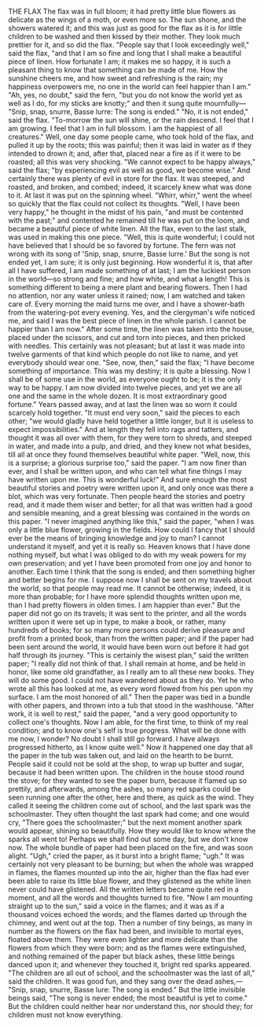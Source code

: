 THE FLAX
The
flax
was
in
full
bloom;
it
had
pretty
little
blue
flowers
as
delicate
as
the
wings
of
a
moth,
or
even
more
so.
The
sun
shone,
and
the
showers
watered
it;
and
this
was
just
as
good
for
the
flax
as
it
is
for
little
children
to
be
washed
and
then
kissed
by
their
mother.
They
look
much
prettier
for
it,
and
so
did
the
flax.
"People
say
that
I
look
exceedingly
well,"
said
the
flax,
"and
that
I
am
so
fine
and
long
that
I
shall
make
a
beautiful
piece
of
linen.
How
fortunate
I
am;
it
makes
me
so
happy,
it
is
such
a
pleasant
thing
to
know
that
something
can
be
made
of
me.
How
the
sunshine
cheers
me,
and
how
sweet
and
refreshing
is
the
rain;
my
happiness
overpowers
me,
no
one
in
the
world
can
feel
happier
than
I
am."
"Ah,
yes,
no
doubt,"
said
the
fern,
"but
you
do
not
know
the
world
yet
as
well
as
I
do,
for
my
sticks
are
knotty;"
and
then
it
sung
quite
mournfully—
"Snip,
snap,
snurre,
Basse
lurre:
The
song
is
ended."
"No,
it
is
not
ended,"
said
the
flax.
"To-morrow
the
sun
will
shine,
or
the
rain
descend.
I
feel
that
I
am
growing.
I
feel
that
I
am
in
full
blossom.
I
am
the
happiest
of
all
creatures."
Well,
one
day
some
people
came,
who
took
hold
of
the
flax,
and
pulled
it
up
by
the
roots;
this
was
painful;
then
it
was
laid
in
water
as
if
they
intended
to
drown
it;
and,
after
that,
placed
near
a
fire
as
if
it
were
to
be
roasted;
all
this
was
very
shocking.
"We
cannot
expect
to
be
happy
always,"
said
the
flax;
"by
experiencing
evil
as
well
as
good,
we
become
wise."
And
certainly
there
was
plenty
of
evil
in
store
for
the
flax.
It
was
steeped,
and
roasted,
and
broken,
and
combed;
indeed,
it
scarcely
knew
what
was
done
to
it.
At
last
it
was
put
on
the
spinning
wheel.
"Whirr,
whirr,"
went
the
wheel
so
quickly
that
the
flax
could
not
collect
its
thoughts.
"Well,
I
have
been
very
happy,"
he
thought
in
the
midst
of
his
pain,
"and
must
be
contented
with
the
past;"
and
contented
he
remained
till
he
was
put
on
the
loom,
and
became
a
beautiful
piece
of
white
linen.
All
the
flax,
even
to
the
last
stalk,
was
used
in
making
this
one
piece.
"Well,
this
is
quite
wonderful;
I
could
not
have
believed
that
I
should
be
so
favored
by
fortune.
The
fern
was
not
wrong
with
its
song
of
'Snip,
snap,
snurre,
Basse
lurre.'
But
the
song
is
not
ended
yet,
I
am
sure;
it
is
only
just
beginning.
How
wonderful
it
is,
that
after
all
I
have
suffered,
I
am
made
something
of
at
last;
I
am
the
luckiest
person
in
the
world—so
strong
and
fine;
and
how
white,
and
what
a
length!
This
is
something
different
to
being
a
mere
plant
and
bearing
flowers.
Then
I
had
no
attention,
nor
any
water
unless
it
rained;
now,
I
am
watched
and
taken
care
of.
Every
morning
the
maid
turns
me
over,
and
I
have
a
shower-bath
from
the
watering-pot
every
evening.
Yes,
and
the
clergyman's
wife
noticed
me,
and
said
I
was
the
best
piece
of
linen
in
the
whole
parish.
I
cannot
be
happier
than
I
am
now."
After
some
time,
the
linen
was
taken
into
the
house,
placed
under
the
scissors,
and
cut
and
torn
into
pieces,
and
then
pricked
with
needles.
This
certainly
was
not
pleasant;
but
at
last
it
was
made
into
twelve
garments
of
that
kind
which
people
do
not
like
to
name,
and
yet
everybody
should
wear
one.
"See,
now,
then,"
said
the
flax;
"I
have
become
something
of
importance.
This
was
my
destiny;
it
is
quite
a
blessing.
Now
I
shall
be
of
some
use
in
the
world,
as
everyone
ought
to
be;
it
is
the
only
way
to
be
happy.
I
am
now
divided
into
twelve
pieces,
and
yet
we
are
all
one
and
the
same
in
the
whole
dozen.
It
is
most
extraordinary
good
fortune."
Years
passed
away,
and
at
last
the
linen
was
so
worn
it
could
scarcely
hold
together.
"It
must
end
very
soon,"
said
the
pieces
to
each
other;
"we
would
gladly
have
held
together
a
little
longer,
but
it
is
useless
to
expect
impossibilities."
And
at
length
they
fell
into
rags
and
tatters,
and
thought
it
was
all
over
with
them,
for
they
were
torn
to
shreds,
and
steeped
in
water,
and
made
into
a
pulp,
and
dried,
and
they
knew
not
what
besides,
till
all
at
once
they
found
themselves
beautiful
white
paper.
"Well,
now,
this
is
a
surprise;
a
glorious
surprise
too,"
said
the
paper.
"I
am
now
finer
than
ever,
and
I
shall
be
written
upon,
and
who
can
tell
what
fine
things
I
may
have
written
upon
me.
This
is
wonderful
luck!"
And
sure
enough
the
most
beautiful
stories
and
poetry
were
written
upon
it,
and
only
once
was
there
a
blot,
which
was
very
fortunate.
Then
people
heard
the
stories
and
poetry
read,
and
it
made
them
wiser
and
better;
for
all
that
was
written
had
a
good
and
sensible
meaning,
and
a
great
blessing
was
contained
in
the
words
on
this
paper.
"I
never
imagined
anything
like
this,"
said
the
paper,
"when
I
was
only
a
little
blue
flower,
growing
in
the
fields.
How
could
I
fancy
that
I
should
ever
be
the
means
of
bringing
knowledge
and
joy
to
man?
I
cannot
understand
it
myself,
and
yet
it
is
really
so.
Heaven
knows
that
I
have
done
nothing
myself,
but
what
I
was
obliged
to
do
with
my
weak
powers
for
my
own
preservation;
and
yet
I
have
been
promoted
from
one
joy
and
honor
to
another.
Each
time
I
think
that
the
song
is
ended;
and
then
something
higher
and
better
begins
for
me.
I
suppose
now
I
shall
be
sent
on
my
travels
about
the
world,
so
that
people
may
read
me.
It
cannot
be
otherwise;
indeed,
it
is
more
than
probable;
for
I
have
more
splendid
thoughts
written
upon
me,
than
I
had
pretty
flowers
in
olden
times.
I
am
happier
than
ever."
But
the
paper
did
not
go
on
its
travels;
it
was
sent
to
the
printer,
and
all
the
words
written
upon
it
were
set
up
in
type,
to
make
a
book,
or
rather,
many
hundreds
of
books;
for
so
many
more
persons
could
derive
pleasure
and
profit
from
a
printed
book,
than
from
the
written
paper;
and
if
the
paper
had
been
sent
around
the
world,
it
would
have
been
worn
out
before
it
had
got
half
through
its
journey.
"This
is
certainly
the
wisest
plan,"
said
the
written
paper;
"I
really
did
not
think
of
that.
I
shall
remain
at
home,
and
be
held
in
honor,
like
some
old
grandfather,
as
I
really
am
to
all
these
new
books.
They
will
do
some
good.
I
could
not
have
wandered
about
as
they
do.
Yet
he
who
wrote
all
this
has
looked
at
me,
as
every
word
flowed
from
his
pen
upon
my
surface.
I
am
the
most
honored
of
all."
Then
the
paper
was
tied
in
a
bundle
with
other
papers,
and
thrown
into
a
tub
that
stood
in
the
washhouse.
"After
work,
it
is
well
to
rest,"
said
the
paper,
"and
a
very
good
opportunity
to
collect
one's
thoughts.
Now
I
am
able,
for
the
first
time,
to
think
of
my
real
condition;
and
to
know
one's
self
is
true
progress.
What
will
be
done
with
me
now,
I
wonder?
No
doubt
I
shall
still
go
forward.
I
have
always
progressed
hitherto,
as
I
know
quite
well."
Now
it
happened
one
day
that
all
the
paper
in
the
tub
was
taken
out,
and
laid
on
the
hearth
to
be
burnt.
People
said
it
could
not
be
sold
at
the
shop,
to
wrap
up
butter
and
sugar,
because
it
had
been
written
upon.
The
children
in
the
house
stood
round
the
stove;
for
they
wanted
to
see
the
paper
burn,
because
it
flamed
up
so
prettily,
and
afterwards,
among
the
ashes,
so
many
red
sparks
could
be
seen
running
one
after
the
other,
here
and
there,
as
quick
as
the
wind.
They
called
it
seeing
the
children
come
out
of
school,
and
the
last
spark
was
the
schoolmaster.
They
often
thought
the
last
spark
had
come;
and
one
would
cry,
"There
goes
the
schoolmaster;"
but
the
next
moment
another
spark
would
appear,
shining
so
beautifully.
How
they
would
like
to
know
where
the
sparks
all
went
to!
Perhaps
we
shall
find
out
some
day,
but
we
don't
know
now.
The
whole
bundle
of
paper
had
been
placed
on
the
fire,
and
was
soon
alight.
"Ugh,"
cried
the
paper,
as
it
burst
into
a
bright
flame;
"ugh."
It
was
certainly
not
very
pleasant
to
be
burning;
but
when
the
whole
was
wrapped
in
flames,
the
flames
mounted
up
into
the
air,
higher
than
the
flax
had
ever
been
able
to
raise
its
little
blue
flower,
and
they
glistened
as
the
white
linen
never
could
have
glistened.
All
the
written
letters
became
quite
red
in
a
moment,
and
all
the
words
and
thoughts
turned
to
fire.
"Now
I
am
mounting
straight
up
to
the
sun,"
said
a
voice
in
the
flames;
and
it
was
as
if
a
thousand
voices
echoed
the
words;
and
the
flames
darted
up
through
the
chimney,
and
went
out
at
the
top.
Then
a
number
of
tiny
beings,
as
many
in
number
as
the
flowers
on
the
flax
had
been,
and
invisible
to
mortal
eyes,
floated
above
them.
They
were
even
lighter
and
more
delicate
than
the
flowers
from
which
they
were
born;
and
as
the
flames
were
extinguished,
and
nothing
remained
of
the
paper
but
black
ashes,
these
little
beings
danced
upon
it;
and
whenever
they
touched
it,
bright
red
sparks
appeared.
"The
children
are
all
out
of
school,
and
the
schoolmaster
was
the
last
of
all,"
said
the
children.
It
was
good
fun,
and
they
sang
over
the
dead
ashes,—
"Snip,
snap,
snurre,
Basse
lure:
The
song
is
ended."
But
the
little
invisible
beings
said,
"The
song
is
never
ended;
the
most
beautiful
is
yet
to
come."
But
the
children
could
neither
hear
nor
understand
this,
nor
should
they;
for
children
must
not
know
everything.

